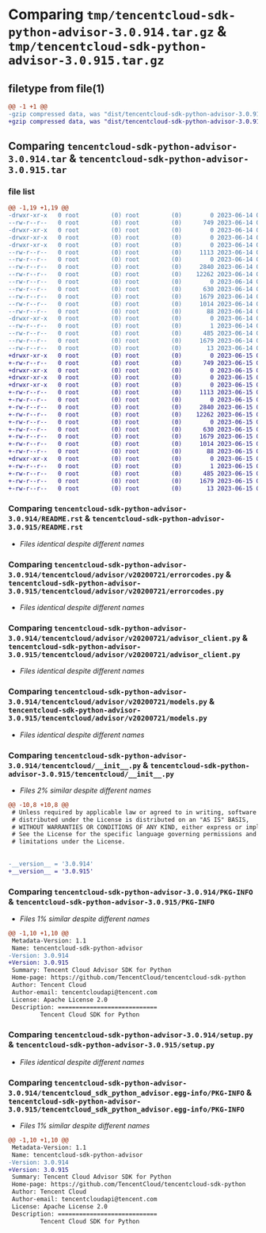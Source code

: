 # Comparing `tmp/tencentcloud-sdk-python-advisor-3.0.914.tar.gz` & `tmp/tencentcloud-sdk-python-advisor-3.0.915.tar.gz`

## filetype from file(1)

```diff
@@ -1 +1 @@
-gzip compressed data, was "dist/tencentcloud-sdk-python-advisor-3.0.914.tar", last modified: Wed Jun 14 00:17:15 2023, max compression
+gzip compressed data, was "dist/tencentcloud-sdk-python-advisor-3.0.915.tar", last modified: Thu Jun 15 00:16:41 2023, max compression
```

## Comparing `tencentcloud-sdk-python-advisor-3.0.914.tar` & `tencentcloud-sdk-python-advisor-3.0.915.tar`

### file list

```diff
@@ -1,19 +1,19 @@
-drwxr-xr-x   0 root         (0) root         (0)        0 2023-06-14 00:17:15.000000 tencentcloud-sdk-python-advisor-3.0.914/
--rw-r--r--   0 root         (0) root         (0)      749 2023-06-14 00:17:15.000000 tencentcloud-sdk-python-advisor-3.0.914/README.rst
-drwxr-xr-x   0 root         (0) root         (0)        0 2023-06-14 00:17:15.000000 tencentcloud-sdk-python-advisor-3.0.914/tencentcloud/
-drwxr-xr-x   0 root         (0) root         (0)        0 2023-06-14 00:17:15.000000 tencentcloud-sdk-python-advisor-3.0.914/tencentcloud/advisor/
-drwxr-xr-x   0 root         (0) root         (0)        0 2023-06-14 00:17:15.000000 tencentcloud-sdk-python-advisor-3.0.914/tencentcloud/advisor/v20200721/
--rw-r--r--   0 root         (0) root         (0)     1113 2023-06-14 00:17:15.000000 tencentcloud-sdk-python-advisor-3.0.914/tencentcloud/advisor/v20200721/errorcodes.py
--rw-r--r--   0 root         (0) root         (0)        0 2023-06-14 00:17:15.000000 tencentcloud-sdk-python-advisor-3.0.914/tencentcloud/advisor/v20200721/__init__.py
--rw-r--r--   0 root         (0) root         (0)     2840 2023-06-14 00:17:15.000000 tencentcloud-sdk-python-advisor-3.0.914/tencentcloud/advisor/v20200721/advisor_client.py
--rw-r--r--   0 root         (0) root         (0)    12262 2023-06-14 00:17:15.000000 tencentcloud-sdk-python-advisor-3.0.914/tencentcloud/advisor/v20200721/models.py
--rw-r--r--   0 root         (0) root         (0)        0 2023-06-14 00:17:15.000000 tencentcloud-sdk-python-advisor-3.0.914/tencentcloud/advisor/__init__.py
--rw-r--r--   0 root         (0) root         (0)      630 2023-06-14 00:17:15.000000 tencentcloud-sdk-python-advisor-3.0.914/tencentcloud/__init__.py
--rw-r--r--   0 root         (0) root         (0)     1679 2023-06-14 00:17:15.000000 tencentcloud-sdk-python-advisor-3.0.914/PKG-INFO
--rw-r--r--   0 root         (0) root         (0)     1014 2023-06-14 00:17:15.000000 tencentcloud-sdk-python-advisor-3.0.914/setup.py
--rw-r--r--   0 root         (0) root         (0)       88 2023-06-14 00:17:15.000000 tencentcloud-sdk-python-advisor-3.0.914/setup.cfg
-drwxr-xr-x   0 root         (0) root         (0)        0 2023-06-14 00:17:15.000000 tencentcloud-sdk-python-advisor-3.0.914/tencentcloud_sdk_python_advisor.egg-info/
--rw-r--r--   0 root         (0) root         (0)        1 2023-06-14 00:17:15.000000 tencentcloud-sdk-python-advisor-3.0.914/tencentcloud_sdk_python_advisor.egg-info/dependency_links.txt
--rw-r--r--   0 root         (0) root         (0)      485 2023-06-14 00:17:15.000000 tencentcloud-sdk-python-advisor-3.0.914/tencentcloud_sdk_python_advisor.egg-info/SOURCES.txt
--rw-r--r--   0 root         (0) root         (0)     1679 2023-06-14 00:17:15.000000 tencentcloud-sdk-python-advisor-3.0.914/tencentcloud_sdk_python_advisor.egg-info/PKG-INFO
--rw-r--r--   0 root         (0) root         (0)       13 2023-06-14 00:17:15.000000 tencentcloud-sdk-python-advisor-3.0.914/tencentcloud_sdk_python_advisor.egg-info/top_level.txt
+drwxr-xr-x   0 root         (0) root         (0)        0 2023-06-15 00:16:41.000000 tencentcloud-sdk-python-advisor-3.0.915/
+-rw-r--r--   0 root         (0) root         (0)      749 2023-06-15 00:16:41.000000 tencentcloud-sdk-python-advisor-3.0.915/README.rst
+drwxr-xr-x   0 root         (0) root         (0)        0 2023-06-15 00:16:41.000000 tencentcloud-sdk-python-advisor-3.0.915/tencentcloud/
+drwxr-xr-x   0 root         (0) root         (0)        0 2023-06-15 00:16:41.000000 tencentcloud-sdk-python-advisor-3.0.915/tencentcloud/advisor/
+drwxr-xr-x   0 root         (0) root         (0)        0 2023-06-15 00:16:41.000000 tencentcloud-sdk-python-advisor-3.0.915/tencentcloud/advisor/v20200721/
+-rw-r--r--   0 root         (0) root         (0)     1113 2023-06-15 00:16:41.000000 tencentcloud-sdk-python-advisor-3.0.915/tencentcloud/advisor/v20200721/errorcodes.py
+-rw-r--r--   0 root         (0) root         (0)        0 2023-06-15 00:16:41.000000 tencentcloud-sdk-python-advisor-3.0.915/tencentcloud/advisor/v20200721/__init__.py
+-rw-r--r--   0 root         (0) root         (0)     2840 2023-06-15 00:16:41.000000 tencentcloud-sdk-python-advisor-3.0.915/tencentcloud/advisor/v20200721/advisor_client.py
+-rw-r--r--   0 root         (0) root         (0)    12262 2023-06-15 00:16:41.000000 tencentcloud-sdk-python-advisor-3.0.915/tencentcloud/advisor/v20200721/models.py
+-rw-r--r--   0 root         (0) root         (0)        0 2023-06-15 00:16:41.000000 tencentcloud-sdk-python-advisor-3.0.915/tencentcloud/advisor/__init__.py
+-rw-r--r--   0 root         (0) root         (0)      630 2023-06-15 00:16:41.000000 tencentcloud-sdk-python-advisor-3.0.915/tencentcloud/__init__.py
+-rw-r--r--   0 root         (0) root         (0)     1679 2023-06-15 00:16:41.000000 tencentcloud-sdk-python-advisor-3.0.915/PKG-INFO
+-rw-r--r--   0 root         (0) root         (0)     1014 2023-06-15 00:16:41.000000 tencentcloud-sdk-python-advisor-3.0.915/setup.py
+-rw-r--r--   0 root         (0) root         (0)       88 2023-06-15 00:16:41.000000 tencentcloud-sdk-python-advisor-3.0.915/setup.cfg
+drwxr-xr-x   0 root         (0) root         (0)        0 2023-06-15 00:16:41.000000 tencentcloud-sdk-python-advisor-3.0.915/tencentcloud_sdk_python_advisor.egg-info/
+-rw-r--r--   0 root         (0) root         (0)        1 2023-06-15 00:16:41.000000 tencentcloud-sdk-python-advisor-3.0.915/tencentcloud_sdk_python_advisor.egg-info/dependency_links.txt
+-rw-r--r--   0 root         (0) root         (0)      485 2023-06-15 00:16:41.000000 tencentcloud-sdk-python-advisor-3.0.915/tencentcloud_sdk_python_advisor.egg-info/SOURCES.txt
+-rw-r--r--   0 root         (0) root         (0)     1679 2023-06-15 00:16:41.000000 tencentcloud-sdk-python-advisor-3.0.915/tencentcloud_sdk_python_advisor.egg-info/PKG-INFO
+-rw-r--r--   0 root         (0) root         (0)       13 2023-06-15 00:16:41.000000 tencentcloud-sdk-python-advisor-3.0.915/tencentcloud_sdk_python_advisor.egg-info/top_level.txt
```

### Comparing `tencentcloud-sdk-python-advisor-3.0.914/README.rst` & `tencentcloud-sdk-python-advisor-3.0.915/README.rst`

 * *Files identical despite different names*

### Comparing `tencentcloud-sdk-python-advisor-3.0.914/tencentcloud/advisor/v20200721/errorcodes.py` & `tencentcloud-sdk-python-advisor-3.0.915/tencentcloud/advisor/v20200721/errorcodes.py`

 * *Files identical despite different names*

### Comparing `tencentcloud-sdk-python-advisor-3.0.914/tencentcloud/advisor/v20200721/advisor_client.py` & `tencentcloud-sdk-python-advisor-3.0.915/tencentcloud/advisor/v20200721/advisor_client.py`

 * *Files identical despite different names*

### Comparing `tencentcloud-sdk-python-advisor-3.0.914/tencentcloud/advisor/v20200721/models.py` & `tencentcloud-sdk-python-advisor-3.0.915/tencentcloud/advisor/v20200721/models.py`

 * *Files identical despite different names*

### Comparing `tencentcloud-sdk-python-advisor-3.0.914/tencentcloud/__init__.py` & `tencentcloud-sdk-python-advisor-3.0.915/tencentcloud/__init__.py`

 * *Files 2% similar despite different names*

```diff
@@ -10,8 +10,8 @@
 # Unless required by applicable law or agreed to in writing, software
 # distributed under the License is distributed on an "AS IS" BASIS,
 # WITHOUT WARRANTIES OR CONDITIONS OF ANY KIND, either express or implied.
 # See the License for the specific language governing permissions and
 # limitations under the License.
 
 
-__version__ = '3.0.914'
+__version__ = '3.0.915'
```

### Comparing `tencentcloud-sdk-python-advisor-3.0.914/PKG-INFO` & `tencentcloud-sdk-python-advisor-3.0.915/PKG-INFO`

 * *Files 1% similar despite different names*

```diff
@@ -1,10 +1,10 @@
 Metadata-Version: 1.1
 Name: tencentcloud-sdk-python-advisor
-Version: 3.0.914
+Version: 3.0.915
 Summary: Tencent Cloud Advisor SDK for Python
 Home-page: https://github.com/TencentCloud/tencentcloud-sdk-python
 Author: Tencent Cloud
 Author-email: tencentcloudapi@tencent.com
 License: Apache License 2.0
 Description: ============================
         Tencent Cloud SDK for Python
```

### Comparing `tencentcloud-sdk-python-advisor-3.0.914/setup.py` & `tencentcloud-sdk-python-advisor-3.0.915/setup.py`

 * *Files identical despite different names*

### Comparing `tencentcloud-sdk-python-advisor-3.0.914/tencentcloud_sdk_python_advisor.egg-info/PKG-INFO` & `tencentcloud-sdk-python-advisor-3.0.915/tencentcloud_sdk_python_advisor.egg-info/PKG-INFO`

 * *Files 1% similar despite different names*

```diff
@@ -1,10 +1,10 @@
 Metadata-Version: 1.1
 Name: tencentcloud-sdk-python-advisor
-Version: 3.0.914
+Version: 3.0.915
 Summary: Tencent Cloud Advisor SDK for Python
 Home-page: https://github.com/TencentCloud/tencentcloud-sdk-python
 Author: Tencent Cloud
 Author-email: tencentcloudapi@tencent.com
 License: Apache License 2.0
 Description: ============================
         Tencent Cloud SDK for Python
```

